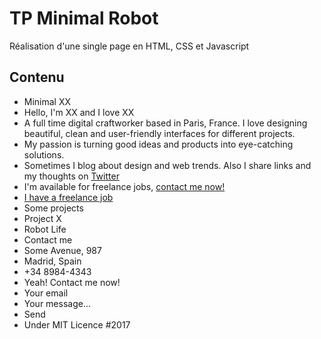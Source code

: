 # TP Minimal Robot
Réalisation d'une single page en HTML, CSS et Javascript

## Contenu
- Minimal XX
- Hello, I'm XX and I love XX
- A full time digital craftworker based in Paris, France. I love designing beautiful, clean and user-friendly interfaces for different projects.
- My passion is turning good ideas and products into eye-catching solutions.
- Sometimes I blog about design and web trends. Also I share links and my thoughts on [Twitter](#)
- I'm available for freelance jobs, [contact me now!](#)
- [I have a freelance job](#contacts)
- Some projects
- Project X
- Robot Life
- Contact me
- Some Avenue, 987
- Madrid, Spain
- +34 8984-4343
- Yeah! Contact me now!
- Your email
- Your message...
- Send
- Under MIT Licence #2017